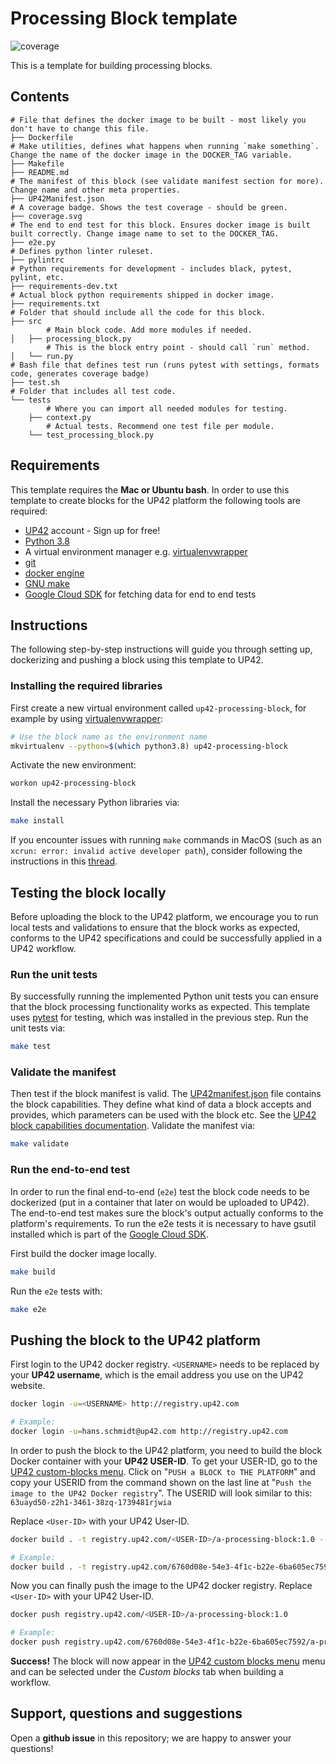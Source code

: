 # Processing Block template
![coverage](coverage.svg)

This is a template for building processing blocks.

## Contents

```
# File that defines the docker image to be built - most likely you don't have to change this file.
├── Dockerfile
# Make utilities, defines what happens when running `make something`. Change the name of the docker image in the DOCKER_TAG variable.
├── Makefile
├── README.md
# The manifest of this block (see validate manifest section for more). Change name and other meta properties.
├── UP42Manifest.json
# A coverage badge. Shows the test coverage - should be green.
├── coverage.svg
# The end to end test for this block. Ensures docker image is built built correctly. Change image name to set to the DOCKER_TAG.
├── e2e.py
# Defines python linter ruleset.
├── pylintrc
# Python requirements for development - includes black, pytest, pylint, etc.
├── requirements-dev.txt
# Actual block python requirements shipped in docker image.
├── requirements.txt
# Folder that should include all the code for this block.
├── src
        # Main block code. Add more modules if needed.
│   ├── processing_block.py
        # This is the block entry point - should call `run` method.
│   └── run.py
# Bash file that defines test run (runs pytest with settings, formats code, generates coverage badge)
├── test.sh
# Folder that includes all test code.
└── tests
        # Where you can import all needed modules for testing.
    ├── context.py
        # Actual tests. Recommend one test file per module.
    └── test_processing_block.py
```

## Requirements

This template requires the **Mac or Ubuntu bash**.
In order to use this template to create blocks for the UP42 platform the following tools are required:

 - [UP42](https://up42.com) account -  Sign up for free!
 - [Python 3.8](https://python.org/downloads)
 - A virtual environment manager e.g. [virtualenvwrapper](https://virtualenvwrapper.readthedocs.io/en/latest/)
 - [git](https://git-scm.com/)
 - [docker engine](https://docs.docker.com/engine/)
 - [GNU make](https://www.gnu.org/software/make/)
 - [Google Cloud SDK](https://cloud.google.com/sdk/docs) for fetching data for end to end tests

## Instructions

The following step-by-step instructions will guide you through setting up, dockerizing and pushing a block using this template to UP42.

### Installing the required libraries

First create a new virtual environment called `up42-processing-block`, for example by using
[virtualenvwrapper](https://virtualenvwrapper.readthedocs.io/en/latest/):

```bash
# Use the block name as the environment name
mkvirtualenv --python=$(which python3.8) up42-processing-block
```

Activate the new environment:

```bash
workon up42-processing-block
```

Install the necessary Python libraries via:

```bash
make install
```

If you encounter issues with running `make` commands in MacOS (such as an `xcrun: error: invalid active developer path`), consider following the instructions in this [thread](https://ma.ttias.be/mac-os-xcrun-error-invalid-active-developer-path-missing-xcrun/).

## Testing the block locally

Before uploading the block to the UP42 platform, we encourage you to run local tests and validations to
ensure that the block works as expected, conforms to the UP42 specifications and could be successfully applied in a
UP42 workflow.

### Run the unit tests

By successfully running the implemented Python unit tests you can ensure that the block processing functionality works
as expected. This template uses [pytest](https://docs.pytest.org/en/latest/) for testing, which was installed in
the previous step. Run the unit tests via:

```bash
make test
```

### Validate the manifest

Then test if the block manifest is valid. The
[UP42manifest.json](https://github.com/up42/sharpening/blob/master/blocks/sharpening/UP42Manifest.json)
file contains the block capabilities. They define what kind of data a block accepts and provides, which parameters
can be used with the block etc. See the
[UP42 block capabilities documentation](https://docs.up42.com/reference/capabilities.html?highlight=capabilities).
Validate the manifest via:

```bash
make validate
```

### Run the end-to-end test

In order to run the final end-to-end (`e2e`) test the block code needs to be dockerized (put in a container that later on
would be uploaded to UP42). The end-to-end test makes sure the block's output actually conforms to the platform's requirements.
To run the e2e tests it is necessary to have gsutil installed which is part of the
[Google Cloud SDK](https://cloud.google.com/sdk/docs).

First build the docker image locally.

```bash
make build
```

Run the `e2e` tests with:

```bash
make e2e
```

## Pushing the block to the UP42 platform

First login to the UP42 docker registry. `<USERNAME>` needs to be replaced by your **UP42 username**,
which is the email address you use on the UP42 website.

```bash
docker login -u=<USERNAME> http://registry.up42.com

# Example:
docker login -u=hans.schmidt@up42.com http://registry.up42.com
```

In order to push the block to the UP42 platform, you need to build the block Docker container with your
**UP42 USER-ID**. To get your USER-ID, go to the [UP42 custom-blocks menu](https://console.up42.com/custom-blocks).
Click on "`PUSH a BLOCK to THE PLATFORM`" and copy your USERID from the command shown on the last line at
"`Push the image to the UP42 Docker registry`". The USERID will look similar to this:
`63uayd50-z2h1-3461-38zq-1739481rjwia`

Replace `<User-ID>` with your UP42 User-ID.
```bash
docker build . -t registry.up42.com/<USER-ID>/a-processing-block:1.0 --build-arg manifest="$(cat UP42Manifest.json)"

# Example:
docker build . -t registry.up42.com/6760d08e-54e3-4f1c-b22e-6ba605ec7592/a-processing-block:1.0 --build-arg manifest="$(cat UP42Manifest.json)"
```

Now you can finally push the image to the UP42 docker registry. Replace `<User-ID>` with your UP42 User-ID.

```bash
docker push registry.up42.com/<USER-ID>/a-processing-block:1.0

# Example:
docker push registry.up42.com/6760d08e-54e3-4f1c-b22e-6ba605ec7592/a-processing-block:1.0
```

**Success!** The block will now appear in the [UP42 custom blocks menu](https://console.up42.com/custom-blocks/) menu
and can be selected under the *Custom blocks* tab when building a workflow.

## Support, questions and suggestions

Open a **github issue** in this repository; we are happy to answer your questions!
